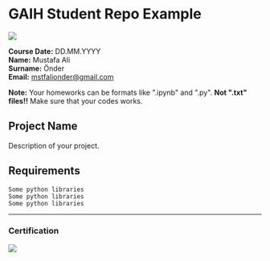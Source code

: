# GAIH Student Repo Example
![](img/newlogo.png)

**Course Date:** DD.MM.YYYY  
**Name:** Mustafa Ali  
**Surname:** Önder  
**Email:** mstfalionder@gmail.com  

**Note:** Your homeworks can be formats like ".ipynb" and ".py". **Not ".txt" files!!** Make sure that your codes works.  

## Project Name
Description of your project.

## Requirements
```
Some python libraries
Some python libraries
Some python libraries
```
---

### Certification
![](img/TopLearnerCertificate.png)


